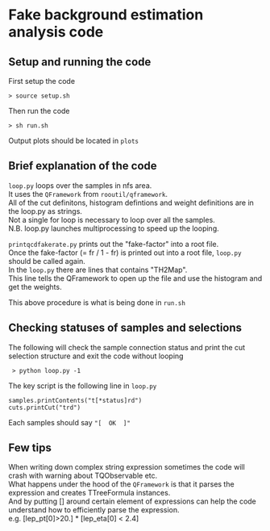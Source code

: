 # Fake background estimation analysis code

## Setup and running the code

First setup the code

    > source setup.sh

Then run the code

    > sh run.sh

Output plots should be located in ```plots```

## Brief explanation of the code

```loop.py``` loops over the samples in nfs area.  
It uses the ```QFramework``` from ```rooutil/qframework```.  
All of the cut definitons, histogram defintions and weight definitions are in the loop.py as strings.  
Not a single for loop is necessary to loop over all the samples.  
N.B. loop.py launches multiprocessing to speed up the looping.  

```printqcdfakerate.py``` prints out the "fake-factor" into a root file.  
Once the fake-factor (= fr / 1 - fr) is printed out into a root file, ```loop.py``` should be called again.  
In the ```loop.py``` there are lines that contains "TH2Map".  
This line tells the QFramework to open up the file and use the histogram and get the weights.  

This above procedure is what is being done in ```run.sh```  

## Checking statuses of samples and selections

The following will check the sample connection status and print the cut selection structure and exit the code without looping

     > python loop.py -1

The key script is the following line in ```loop.py```

    samples.printContents("t[*status]rd")
    cuts.printCut("trd")

Each samples should say ```"[  OK  ]"```

## Few tips

When writing down complex string expression sometimes the code will crash with warning about TQObservable etc.  
What happens under the hood of the ```QFramework``` is that it parses the expression and creates TTreeFormula instances.  
And by putting [] around certain element of expressions can help the code understand how to efficiently parse the expression.  
    e.g. [lep_pt[0]>20.] * [lep_eta[0] < 2.4]
